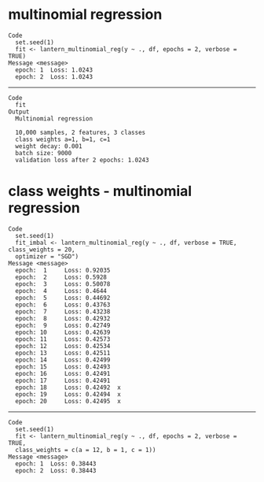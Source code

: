 # multinomial regression

    Code
      set.seed(1)
      fit <- lantern_multinomial_reg(y ~ ., df, epochs = 2, verbose = TRUE)
    Message <message>
      epoch: 1 	Loss: 1.0243 
      epoch: 2 	Loss: 1.0243 

---

    Code
      fit
    Output
      Multinomial regression
      
      10,000 samples, 2 features, 3 classes 
      class weights a=1, b=1, c=1 
      weight decay: 0.001 
      batch size: 9000 
      validation loss after 2 epochs: 1.0243 

# class weights - multinomial regression

    Code
      set.seed(1)
      fit_imbal <- lantern_multinomial_reg(y ~ ., df, verbose = TRUE, class_weights = 20,
      optimizer = "SGD")
    Message <message>
      epoch:  1 	Loss: 0.92035 
      epoch:  2 	Loss: 0.5928 
      epoch:  3 	Loss: 0.50078 
      epoch:  4 	Loss: 0.4644 
      epoch:  5 	Loss: 0.44692 
      epoch:  6 	Loss: 0.43763 
      epoch:  7 	Loss: 0.43238 
      epoch:  8 	Loss: 0.42932 
      epoch:  9 	Loss: 0.42749 
      epoch: 10 	Loss: 0.42639 
      epoch: 11 	Loss: 0.42573 
      epoch: 12 	Loss: 0.42534 
      epoch: 13 	Loss: 0.42511 
      epoch: 14 	Loss: 0.42499 
      epoch: 15 	Loss: 0.42493 
      epoch: 16 	Loss: 0.42491 
      epoch: 17 	Loss: 0.42491 
      epoch: 18 	Loss: 0.42492  x 
      epoch: 19 	Loss: 0.42494  x 
      epoch: 20 	Loss: 0.42495  x 

---

    Code
      set.seed(1)
      fit <- lantern_multinomial_reg(y ~ ., df, epochs = 2, verbose = TRUE,
      class_weights = c(a = 12, b = 1, c = 1))
    Message <message>
      epoch: 1 	Loss: 0.38443 
      epoch: 2 	Loss: 0.38443 

